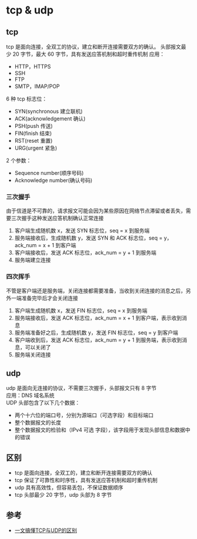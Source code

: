 # tcp & udp

## tcp

tcp 是面向连接，全双工的协议，建立和断开连接需要双方的确认。
头部报文最少 20 字节，最大 60 字节，具有发送应答机制和超时重传机制
应用：

- HTTP，HTTPS
- SSH
- FTP
- SMTP，IMAP/POP

6 种 tcp 标志位：

- SYN(synchronous 建立联机)
- ACK(acknowledgement 确认)
- PSH(push 传送)
- FIN(finish 结束)
- RST(reset 重置)
- URG(urgent 紧急)  

2 个参数：

- Sequence number(顺序号码)
- Acknowledge number(确认号码)

### 三次握手

由于信道是不可靠的，请求报文可能会因为某些原因在网络节点滞留或者丢失，需要三次握手这种发送应答机制确认正常连接

1. 客户端生成随机数 x，发送 SYN 标志位，seq = x 到服务端
2. 服务端接收后，生成随机数 y，发送 SYN 和 ACK 标志位，seq = y，ack_num = x + 1 到客户端
3. 客户端接收后，发送 ACK 标志位，ack_num = y + 1 到服务端
4. 服务端建立连接

### 四次挥手

不管是客户端还是服务端，关闭连接都需要准备，当收到关闭连接的消息之后，另外一端准备完毕后才会关闭连接

1. 客户端生成随机数 x，发送 FIN 标志位，seq = x 到服务端
2. 服务端接收后，发送 ACK 标志位，ack_num = x + 1 到客户端，表示收到消息
3. 服务端准备好之后，生成随机数 y，发送 FIN 标志位，seq = y 到客户端
4. 客户端收到后，发送 ACK 标志位，ack_num = y + 1 到服务端，表示收到消息，可以关闭了
5. 服务端关闭连接

## udp

udp 是面向无连接的协议，不需要三次握手，头部报文只有 8 字节  
应用：DNS 域名系统  
UDP 头部包含了以下几个数据：

- 两个十六位的端口号，分别为源端口（可选字段）和目标端口
- 整个数据报文的长度
- 整个数据报文的检验和（IPv4 可选 字段），该字段用于发现头部信息和数据中的错误

## 区别

- tcp 是面向连接，全双工的，建立和断开连接需要双方的确认
- tcp 保证了可靠性和时序性，具有发送应答机制和超时重传机制
- udp 具有高效性，但容易丢包，不保证数据顺序
- tcp 头部最少 20 字节，udp 头部为 8 字节

## 参考

- [一文搞懂TCP与UDP的区别](https://www.cnblogs.com/fundebug/p/differences-of-tcp-and-udp.html)
